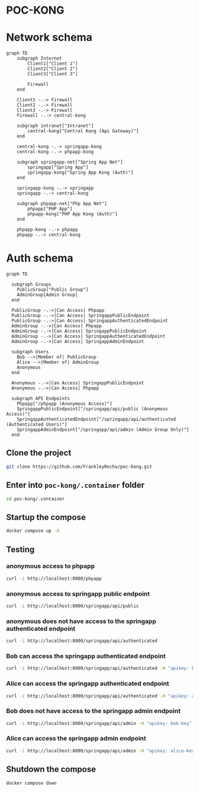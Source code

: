 # POC-KONG

# Network schema

```mermaid
graph TD
    subgraph Internet
        Client1["Client 1"]
        Client2["Client 2"]
        Client3["Client 3"]

        Firewall
    end

    Client1 -.-> Firewall
    Client2 -.-> Firewall
    Client3 -.-> Firewall
    Firewall -.-> central-kong

    subgraph intranet["Intranet"]
        central-kong["Central Kong (Api Gateway)"]
    end

    central-kong -.-> springapp-kong
    central-kong -.-> phpapp-kong

    subgraph springapp-net["Spring App Net"]
        springapp["Spring App"]
        springapp-kong["Spring App Kong (Auth)"]
    end

    springapp-kong -.-> springapp
    springapp -.-> central-kong

    subgraph phpapp-net["Php App Net"]
        phpapp["PHP App"]
        phpapp-kong["PHP App Kong (Auth)"]
    end

    phpapp-kong -.-> phpapp
    phpapp -.-> central-kong
```

# Auth schema

```mermaid
graph TD

  subgraph Groups
    PublicGroup["Public Group"]
    AdminGroup[Admin Group]
  end

  PublicGroup -.->|Can Access| Phpapp
  PublicGroup -.->|Can Access| SpringappPublicEndpoint
  PublicGroup -.->|Can Access| SpringappAuthenticatedEndpoint
  AdminGroup -.->|Can Access| Phpapp
  AdminGroup -.->|Can Access| SpringappPublicEndpoint
  AdminGroup -.->|Can Access| SpringappAuthenticatedEndpoint
  AdminGroup -.->|Can Access| SpringappAdminEndpoint

  subgraph Users
    Bob -->|Member of| PublicGroup
    Alice -->|Member of| AdminGroup
    Anonymous
  end

  Anonymous -.->|Can Access| SpringappPublicEndpoint
  Anonymous -.->|Can Access| Phpapp

  subgraph API Endpoints
    Phpapp["/phpapp (Anonymous Access)"]
    SpringappPublicEndpoint["/springapp/api/public (Anonymous Access)"]
    SpringappAuthenticatedEndpoint["/springapp/api/authenticated (Authenticated Users)"]
    SpringappAdminEndpoint["/springapp/api/admin (Admin Group Only)"]
  end
```

## Clone the project
```bash
git clone https://github.com/FrankleyRocha/poc-kong.git
```

## Enter into `poc-kong/.container` folder
```bash
cd poc-kong/.container
```

## Startup the compose
```bash
docker compose up -d
```

## Testing

### anonymous access to phpapp
```bash
curl -i http://localhost:8000/phpapp
```

### anonymous access to springapp public endpoint
```bash
curl -i http://localhost:8000/springapp/api/public
```

### anonymous does not have access to the springapp authenticated endpoint
```bash
curl -i http://localhost:8000/springapp/api/authenticated
```

### Bob can access the springapp authenticated endpoint
```bash
curl -i http://localhost:8000/springapp/api/authenticated -H "apikey: bob-key"
```

### Alice can access the springapp authenticated endpoint
```bash
curl -i http://localhost:8000/springapp/api/authenticated -H "apikey: alice-key"
```

### Bob does not have access to the springapp admin endpoint
```bash
curl -i http://localhost:8000/springapp/api/admin -H "apikey: bob-key"
```

### Alice can access the springapp admin endpoint
```bash
curl -i http://localhost:8000/springapp/api/admin -H "apikey: alice-key"
```

## Shutdown the compose
```bash
docker compose down
```

